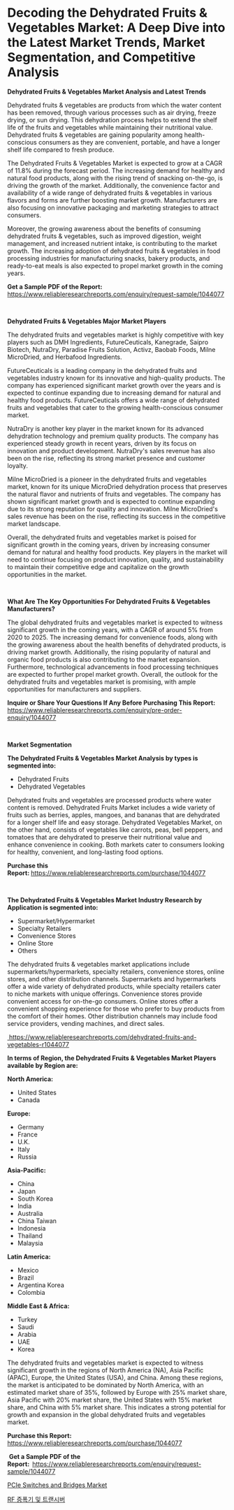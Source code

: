 <p><h1>Decoding the Dehydrated Fruits & Vegetables Market: A Deep Dive into the Latest Market Trends, Market Segmentation, and Competitive Analysis</h1></p><p><strong>Dehydrated Fruits & Vegetables Market Analysis and Latest Trends</strong></p>
<p><p>Dehydrated fruits & vegetables are products from which the water content has been removed, through various processes such as air drying, freeze drying, or sun drying. This dehydration process helps to extend the shelf life of the fruits and vegetables while maintaining their nutritional value. Dehydrated fruits & vegetables are gaining popularity among health-conscious consumers as they are convenient, portable, and have a longer shelf life compared to fresh produce.</p><p>The Dehydrated Fruits & Vegetables Market is expected to grow at a CAGR of 11.8% during the forecast period. The increasing demand for healthy and natural food products, along with the rising trend of snacking on-the-go, is driving the growth of the market. Additionally, the convenience factor and availability of a wide range of dehydrated fruits & vegetables in various flavors and forms are further boosting market growth. Manufacturers are also focusing on innovative packaging and marketing strategies to attract consumers.</p><p>Moreover, the growing awareness about the benefits of consuming dehydrated fruits & vegetables, such as improved digestion, weight management, and increased nutrient intake, is contributing to the market growth. The increasing adoption of dehydrated fruits & vegetables in food processing industries for manufacturing snacks, bakery products, and ready-to-eat meals is also expected to propel market growth in the coming years.</p></p>
<p><strong>Get a Sample PDF of the Report:&nbsp;</strong> <a href="https://www.reliableresearchreports.com/enquiry/request-sample/1044077">https://www.reliableresearchreports.com/enquiry/request-sample/1044077</a></p>
<p>&nbsp;</p>
<p><strong>Dehydrated Fruits & Vegetables Major Market Players</strong></p>
<p><p>The dehydrated fruits and vegetables market is highly competitive with key players such as DMH Ingredients, FutureCeuticals, Kanegrade, Saipro Biotech, NutraDry, Paradise Fruits Solution, Activz, Baobab Foods, Milne MicroDried, and Herbafood Ingredients. </p><p>FutureCeuticals is a leading company in the dehydrated fruits and vegetables industry known for its innovative and high-quality products. The company has experienced significant market growth over the years and is expected to continue expanding due to increasing demand for natural and healthy food products. FutureCeuticals offers a wide range of dehydrated fruits and vegetables that cater to the growing health-conscious consumer market.</p><p>NutraDry is another key player in the market known for its advanced dehydration technology and premium quality products. The company has experienced steady growth in recent years, driven by its focus on innovation and product development. NutraDry's sales revenue has also been on the rise, reflecting its strong market presence and customer loyalty.</p><p>Milne MicroDried is a pioneer in the dehydrated fruits and vegetables market, known for its unique MicroDried dehydration process that preserves the natural flavor and nutrients of fruits and vegetables. The company has shown significant market growth and is expected to continue expanding due to its strong reputation for quality and innovation. Milne MicroDried's sales revenue has been on the rise, reflecting its success in the competitive market landscape.</p><p>Overall, the dehydrated fruits and vegetables market is poised for significant growth in the coming years, driven by increasing consumer demand for natural and healthy food products. Key players in the market will need to continue focusing on product innovation, quality, and sustainability to maintain their competitive edge and capitalize on the growth opportunities in the market.</p></p>
<p>&nbsp;</p>
<p><strong>What Are The Key Opportunities For Dehydrated Fruits & Vegetables Manufacturers?</strong></p>
<p><p>The global dehydrated fruits and vegetables market is expected to witness significant growth in the coming years, with a CAGR of around 5% from 2020 to 2025. The increasing demand for convenience foods, along with the growing awareness about the health benefits of dehydrated products, is driving market growth. Additionally, the rising popularity of natural and organic food products is also contributing to the market expansion. Furthermore, technological advancements in food processing techniques are expected to further propel market growth. Overall, the outlook for the dehydrated fruits and vegetables market is promising, with ample opportunities for manufacturers and suppliers.</p></p>
<p><strong>Inquire or Share Your Questions If Any Before Purchasing This Report:</strong> <a href="https://www.reliableresearchreports.com/enquiry/pre-order-enquiry/1044077">https://www.reliableresearchreports.com/enquiry/pre-order-enquiry/1044077</a></p>
<p>&nbsp;</p>
<p><strong>Market Segmentation</strong></p>
<p><strong>The Dehydrated Fruits & Vegetables Market Analysis by types is segmented into:</strong></p>
<p><ul><li>Dehydrated Fruits</li><li>Dehydrated Vegetables</li></ul></p>
<p><p>Dehydrated fruits and vegetables are processed products where water content is removed. Dehydrated Fruits Market includes a wide variety of fruits such as berries, apples, mangoes, and bananas that are dehydrated for a longer shelf life and easy storage. Dehydrated Vegetables Market, on the other hand, consists of vegetables like carrots, peas, bell peppers, and tomatoes that are dehydrated to preserve their nutritional value and enhance convenience in cooking. Both markets cater to consumers looking for healthy, convenient, and long-lasting food options.</p></p>
<p><strong>Purchase this Report:&nbsp;</strong><a href="https://www.reliableresearchreports.com/purchase/1044077">https://www.reliableresearchreports.com/purchase/1044077</a></p>
<p>&nbsp;</p>
<p><strong>The Dehydrated Fruits & Vegetables Market Industry Research by Application is segmented into:</strong></p>
<p><ul><li>Supermarket/Hypermarket</li><li>Specialty Retailers</li><li>Convenience Stores</li><li>Online Store</li><li>Others</li></ul></p>
<p><p>The dehydrated fruits & vegetables market applications include supermarkets/hypermarkets, specialty retailers, convenience stores, online stores, and other distribution channels. Supermarkets and hypermarkets offer a wide variety of dehydrated products, while specialty retailers cater to niche markets with unique offerings. Convenience stores provide convenient access for on-the-go consumers. Online stores offer a convenient shopping experience for those who prefer to buy products from the comfort of their homes. Other distribution channels may include food service providers, vending machines, and direct sales.</p></p>
<p><a href="https://www.reliableresearchreports.com/dehydrated-fruits-and-vegetables-r1044077">&nbsp;https://www.reliableresearchreports.com/dehydrated-fruits-and-vegetables-r1044077</a></p>
<p><strong>In terms of Region, the Dehydrated Fruits & Vegetables Market Players available by Region are:</strong></p>
<p>
    <p> <strong> North America: </strong>
        <ul>
            <li>United States</li>
            <li>Canada</li>
        </ul>
        </p> 
    <p> <strong> Europe: </strong>
        <ul>
            <li>Germany</li>
            <li>France</li>
            <li>U.K.</li>
            <li>Italy</li>
            <li>Russia</li>
        </ul>
        </p> 
    <p> <strong> Asia-Pacific: </strong>
        <ul>
            <li>China</li>
            <li>Japan</li>
            <li>South Korea</li>
            <li>India</li>
            <li>Australia</li>
            <li>China Taiwan</li>
            <li>Indonesia</li>
            <li>Thailand</li>
            <li>Malaysia</li>
        </ul>
        </p> 
    <p> <strong> Latin America: </strong>
        <ul>
            <li>Mexico</li>
            <li>Brazil</li>
            <li>Argentina Korea</li>
            <li>Colombia</li>
        </ul>
        </p> 
    <p> <strong> Middle East & Africa: </strong>
        <ul>
            <li>Turkey</li>
            <li>Saudi</li>
            <li>Arabia</li>
            <li>UAE</li>
            <li>Korea</li>
        </ul>
    </p>
    </p>
<p><p>The dehydrated fruits and vegetables market is expected to witness significant growth in the regions of North America (NA), Asia Pacific (APAC), Europe, the United States (USA), and China. Among these regions, the market is anticipated to be dominated by North America, with an estimated market share of 35%, followed by Europe with 25% market share, Asia Pacific with 20% market share, the United States with 15% market share, and China with 5% market share. This indicates a strong potential for growth and expansion in the global dehydrated fruits and vegetables market.</p></p>
<p><strong>Purchase this Report: </strong><a href="https://www.reliableresearchreports.com/purchase/1044077">https://www.reliableresearchreports.com/purchase/1044077</a></p>
<p>&nbsp;<strong>Get a Sample PDF of the Report:&nbsp;&nbsp;</strong><a href="https://www.reliableresearchreports.com/enquiry/request-sample/1044077">https://www.reliableresearchreports.com/enquiry/request-sample/1044077</a></p>
<p><strong></strong></p>
<p><p><a href="https://github.com/phuonganhit041011/Market-Research-Report-List-1/blob/main/pcie-switches-and-bridges-market.md">PCIe Switches and Bridges Market</a></p><p><a href="https://github.com/EthaWolf/Market-Research-Report-List-1/blob/main/8520131160549.md">RF 증폭기 및 트랜시버</a></p></p>